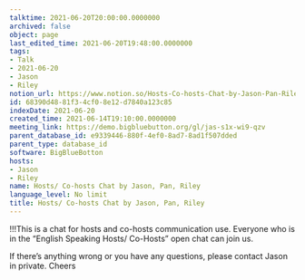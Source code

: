 ```yaml
---
talktime: 2021-06-20T20:00:00.0000000
archived: false
object: page
last_edited_time: 2021-06-20T19:48:00.0000000
tags:
- Talk
- 2021-06-20
- Jason
- Riley
notion_url: https://www.notion.so/Hosts-Co-hosts-Chat-by-Jason-Pan-Riley-68390d4881f34cf08e12d7840a123c85
id: 68390d48-81f3-4cf0-8e12-d7840a123c85
indexDate: 2021-06-20
created_time: 2021-06-14T19:10:00.0000000
meeting_link: https://demo.bigbluebutton.org/gl/jas-s1x-wi9-qzv
parent_database_id: e9339446-880f-4ef0-8ad7-8ad1f507dded
parent_type: database_id
software: BigBlueBotton
hosts:
- Jason
- Riley
name: Hosts/ Co-hosts Chat by Jason, Pan, Riley
language_level: No limit
title: Hosts/ Co-hosts Chat by Jason, Pan, Riley
---
```


!!!This is a chat for hosts and co-hosts communication use. Everyone who is in the “English Speaking Hosts/ Co-Hosts” open chat can join us.

If there’s anything wrong or you have any questions, please contact Jason in private. Cheers

